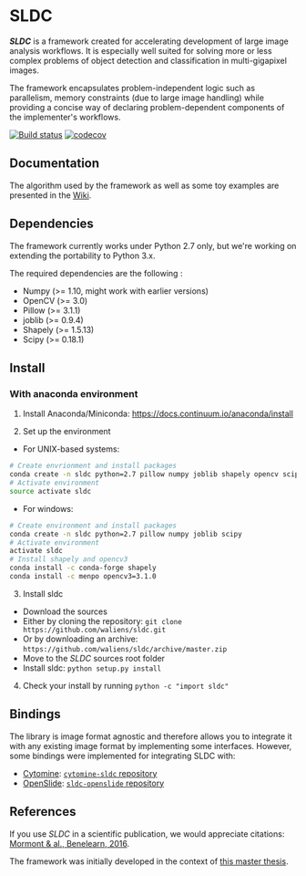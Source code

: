 # SLDC

**_SLDC_** is a framework created for accelerating development of large image analysis workflows. It is especially well 
suited for solving more or less complex problems of object detection and classification in multi-gigapixel images.

The framework encapsulates problem-independent logic such as parallelism, memory constraints (due to large image handling) 
while providing a concise way of declaring problem-dependent components of the implementer's workflows.

[![Build status](https://travis-ci.org/waliens/sldc.svg?branch=master)](https://travis-ci.org/waliens/sldc)
[![codecov](https://codecov.io/gh/waliens/sldc/branch/master/graph/badge.svg)](https://codecov.io/gh/waliens/sldc)

## Documentation

The algorithm used by the framework as well as some toy examples are presented in the [Wiki](https://github.com/waliens/sldc/wiki).

## Dependencies

The framework currently works under Python 2.7 only, but we're working on extending the portability to Python 3.x.

The required dependencies are the following :

* Numpy (>= 1.10, might work with earlier versions)
* OpenCV (>= 3.0)
* Pillow (>= 3.1.1)
* joblib (>= 0.9.4)
* Shapely (>= 1.5.13)
* Scipy (>= 0.18.1)

## Install

### With anaconda environment

1) Install Anaconda/Miniconda: https://docs.continuum.io/anaconda/install

2) Set up the environment

 + For UNIX-based systems:
```bash
# Create envrionment and install packages
conda create -n sldc python=2.7 pillow numpy joblib shapely opencv scipy
# Activate environment
source activate sldc
```

 + For windows:
```bash
# Create environment and install packages
conda create -n sldc python=2.7 pillow numpy joblib scipy
# Activate environment
activate sldc
# Install shapely and opencv3
conda install -c conda-forge shapely
conda install -c menpo opencv3=3.1.0
```

3) Install sldc

 + Download the sources
  + Either by cloning the repository: `git clone https://github.com/waliens/sldc.git`
  + Or by downloading an archive: `https://github.com/waliens/sldc/archive/master.zip`
 + Move to the _SLDC_ sources root folder
 + Install sldc: `python setup.py install`

4) Check your install by running `python -c "import sldc"`

## Bindings

The library is image format agnostic and therefore allows you to integrate it with any existing image format by implementing some interfaces. However, some bindings were implemented for integrating SLDC with: 

+ [Cytomine](http://www.cytomine.be/): [`cytomine-sldc` repository](https://github.com/cytomine/Cytomine-python-datamining/tree/master/cytomine-datamining/algorithms/sldc) 
+ [OpenSlide](http://openslide.org/): [`sldc-openslide` repository](https://github.com/waliens/sldc-openslide)

## References

If you use _SLDC_ in a scientific publication, we would appreciate citations: [Mormont & al., Benelearn, 2016](http://orbi.ulg.ac.be/handle/2268/202624).

The framework was initially developed in the context of [this master thesis](http://hdl.handle.net/2268.2/1314).
